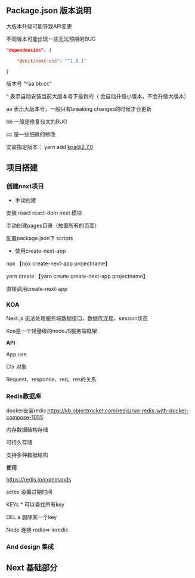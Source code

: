 ## Package.json 版本说明

大版本升级可能导致API变更

不同版本可能出现一些无法预期的BUG

```json
"dependencies": {

	"@zeit/next-css": "^1.0.1"

}
```

版本号 "^aa.bb.cc"

^ 表示自动安装当前大版本号下最新的（ 会自动升级小版本，不会升级大版本）

aa 表示大版本号，一般只有breaking changes的时候才会更新

bb 一般是修复较大的BUG

cc 是一些细微的修改

安装指定版本： yarn add koa@2.7.0



## 项目搭建

### 创建next项目

- 手动创建

安装 react react-dom next 模块

手动创建pages目录（放置所有的页面）

配置package.json下 scripts



- 使用create-next-app

npx  【npx create-next-app projectname】

yarn create 【yarn create create-next-app projectname】

直接调用create-next-app



### KOA 

Next.js 无法处理服务端数据接口，数据库连接，session状态

Koa是一个轻量级的nodeJS服务端框架

**API**

App.use

Ctx 对象

Request、response、req、res的关系



### Redis数据库

docker安装redis https://kb.objectrocket.com/redis/run-redis-with-docker-compose-1055

内存数据结构存储

可持久存储

支持多种数据结构

**使用**

https://redis.io/commands

setex 设置过期时间

KEYs * 可以查找所有key

DEL a 删除某一个key

Node 连接 redis=> ioredis



### And design 集成



## Next 基础部分

